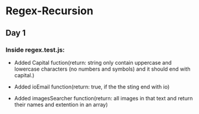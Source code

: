 # Regex-Recursion

## Day 1

### Inside regex.test.js:

- Added Capital fuction(return: string only contain uppercase and lowercase characters (no numbers and symbols) and it should end with capital.)

- Added ioEmail function(return: true, if the the sting end with io)

- Added imagesSearcher function(return: all images in that text and return their names and extention in an array)